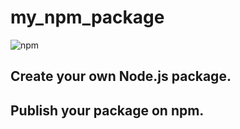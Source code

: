 # my_npm_package

![npm](https://imgs.search.brave.com/VzFT976RsjqxZlYMBe6s8QVYoPF3dxkHmctgCB3vlII/rs:fit:860:0:0/g:ce/aHR0cHM6Ly93d3cu/bWVuZC5pby93cC1j/b250ZW50L21lZGlh/LzIwMjEvMDIvbnBt/LWluQS5qcGc)

## Create your own Node.js package.

## Publish your package on npm.
